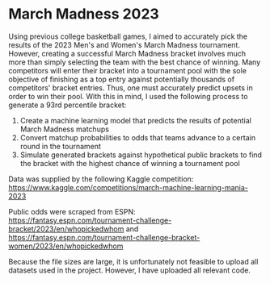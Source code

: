 # March Madness 2023

Using previous college basketball games, I aimed to accurately pick the results of the 2023 Men's and Women's March Madness tournament. However, creating a successful March Madness bracket involves much more than simply selecting the team with the best chance of winning. Many competitors will enter their bracket into a tournament pool with the sole objective of finishing as a top entry against potentially thousands of competitors' bracket entries. Thus, one must accurately predict upsets in order to win their pool. With this in mind, I used the following process to generate a 93rd percentile bracket: 

1. Create a machine learning model that predicts the results of potential March Madness matchups
2. Convert matchup probabilities to odds that teams advance to a certain round in the tournament
3. Simulate generated brackets against hypothetical public brackets to find the bracket with the highest chance of winning a tournament pool

Data was supplied by the following Kaggle competition: https://www.kaggle.com/competitions/march-machine-learning-mania-2023

Public odds were scraped from ESPN: https://fantasy.espn.com/tournament-challenge-bracket/2023/en/whopickedwhom and https://fantasy.espn.com/tournament-challenge-bracket-women/2023/en/whopickedwhom

Because the file sizes are large, it is unfortunately not feasible to upload all datasets used in the project. However, I have uploaded all relevant code. 
